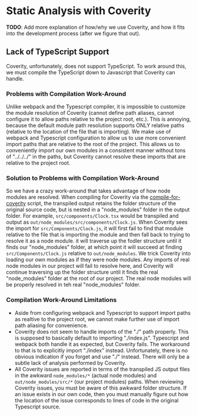 # Static Analysis with Coverity
__TODO__: Add more explanation of how/why we use Coverity, and how it fits into the development process (after we figure 
that out). 

## Lack of TypeScript Support
Coverity, unfortunately, does not support TypeScript. To work around this, we must compile the TypeScript down
to Javascript that Coverity can handle. 

### Problems with Compilation Work-Around
Unlike webpack and the Typescript compiler, it is impossible to customize
the module resolution of Coverity (cannot define path aliases, cannot configure it to allow paths relative to the 
project root, etc.). This is annoying, because the default module path resolution supports ONLY relative paths (relative
to the location of the file that is importing). We make use of webpack and Typescript configuration to allow us to use
more convenient import paths that are relative to the root of the project. This allows us to conveniently import our own
modules in a consistent manner without tons of "../../../" in the paths, but Coverity cannot resolve these imports
that are relative to the project root. 

### Solution to Problems with Compilation Work-Around
So we have a crazy work-around that takes advantage of how node modules are resolved. When compiling for Coverity via 
the [compile-for-coverity](docs/npm-scripts.md##compile-for-coverity) script, the transpiled output retains the folder 
structure of the original source code, but is nested in a "node_modules" folder in the output folder. For example, 
`src/components/Clock.tsx` would be transpiled and output as `out/node_modules/src/components/Clock.js`. When Coverity
sees the import for `src/Components/Clock.js`, it will first fail to find that module relative to the file that is 
importing the module and then fall back to trying to resolve it as a node module. it will traverse up the fodler structure 
until it finds our "node_modules" folder, at which point it will succeed at finding `src/Components/Clock.js` relative 
to `out/node_modules`. We trick Coverity into loading our own modules as if they were node modules. Any imports of real 
node modules in our project will fail to resolve here, and Coverity will continue traversing up the folder structure
until it finds the real "node_modules" folder at the root of our project. The real node modules will be properly 
resolved in teh real "node_modules" folder. 

### Compilation Work-Around Limitations
* Aside from configuring webpack and Typescript to support import paths as realtive to the project root, we cannot make 
further use of import path aliasing for convenience.
* Coverity does not seem to handle imports of the "./" path properly. This is supposed to basically default to
importing "./index.js". Typescript and webpack both handle it as expected, but Coverity fails. The workaround to that is
to explicitly import "./index" instead. Unfortunately, there is no obvious indication if you forget and use "./" instead.
There will only be a subtle lack of analysis performed by Coverity.
* All Coverity issues are reported in terms of the transpiled JS output files in the awkward `node_modules/*` 
(actual node modules) and
`out/node_modules/src/*` (our project modules) paths. When reviewing Coverity issues, you must be aware of this awkward
folder structure. If an issue exists in our own code, then you must manually figure out how the location of the issue
corresponds to lines of code in the original Typescript source. 